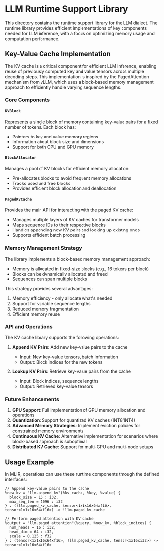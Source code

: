 # LLM Runtime Support Library

This directory contains the runtime support library for the LLM dialect. The runtime library provides efficient implementations of key components needed for LLM inference, with a focus on optimizing memory usage and computation performance.

## Key-Value Cache Implementation

The KV cache is a critical component for efficient LLM inference, enabling reuse of previously computed key and value tensors across multiple decoding steps. This implementation is inspired by the PagedAttention mechanism from vLLM, which uses a block-based memory management approach to efficiently handle varying sequence lengths.

### Core Components

#### `KVBlock`

Represents a single block of memory containing key-value pairs for a fixed number of tokens. Each block has:
- Pointers to key and value memory regions
- Information about block size and dimensions
- Support for both CPU and GPU memory

#### `BlockAllocator`

Manages a pool of KV blocks for efficient memory allocation:
- Pre-allocates blocks to avoid frequent memory allocations
- Tracks used and free blocks
- Provides efficient block allocation and deallocation

#### `PagedKVCache`

Provides the main API for interacting with the paged KV cache:
- Manages multiple layers of KV caches for transformer models
- Maps sequence IDs to their respective blocks
- Handles appending new KV pairs and looking up existing ones
- Supports efficient batch processing

### Memory Management Strategy

The library implements a block-based memory management approach:
- Memory is allocated in fixed-size blocks (e.g., 16 tokens per block)
- Blocks can be dynamically allocated and freed
- Sequences can span multiple blocks

This strategy provides several advantages:
1. Memory efficiency - only allocate what's needed
2. Support for variable sequence lengths
3. Reduced memory fragmentation
4. Efficient memory reuse

### API and Operations

The KV cache library supports the following operations:

1. **Append KV Pairs**: Add new key-value pairs to the cache
   - Input: New key-value tensors, batch information
   - Output: Block indices for the new tokens

2. **Lookup KV Pairs**: Retrieve key-value pairs from the cache
   - Input: Block indices, sequence lengths
   - Output: Retrieved key-value tensors

### Future Enhancements

1. **GPU Support**: Full implementation of GPU memory allocation and operations
2. **Quantization**: Support for quantized KV caches (INT8/INT4)
3. **Advanced Memory Strategies**: Implement eviction policies for constrained memory environments
4. **Continuous KV Cache**: Alternative implementation for scenarios where block-based approach is suboptimal
5. **Distributed KV Cache**: Support for multi-GPU and multi-node setups

## Usage Example

In MLIR, operations can use these runtime components through the defined interfaces:

```mlir
// Append key-value pairs to the cache
%new_kv = "llm.append_kv"(%kv_cache, %key, %value) {
  block_size = 16 : i32,
  max_seq_len = 4096 : i32
} : (!llm.paged_kv_cache, tensor<1x1x16x64xf16>, tensor<1x1x16x64xf16>) -> !llm.paged_kv_cache

// Perform paged attention with KV cache
%output = "llm.paged_attention"(%query, %new_kv, %block_indices) {
  num_heads = 16 : i32,
  head_dim = 64 : i32,
  scale = 0.125 : f32
} : (tensor<1x1x16x64xf16>, !llm.paged_kv_cache, tensor<1x16xi32>) -> tensor<1x1x16x64xf16>
``` 